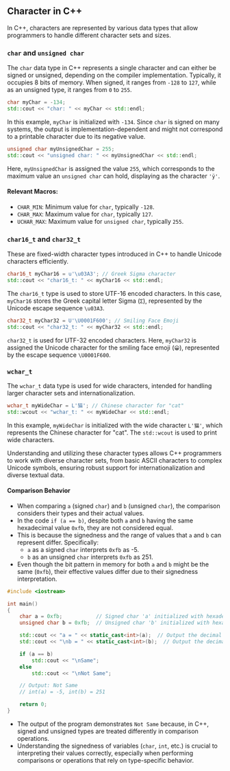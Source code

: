## Character in C++

In C++, characters are represented by various data types that allow programmers to handle different character sets and sizes.

### `char` and `unsigned char`

The `char` data type in C++ represents a single character and can either be signed or unsigned, depending on the compiler implementation. Typically, it occupies 8 bits of memory. When signed, it ranges from `-128` to `127`, while as an unsigned type, it ranges from `0` to `255`.

```cpp
char myChar = -134;
std::cout << "char: " << myChar << std::endl;
```

In this example, `myChar` is initialized with `-134`. Since `char` is signed on many systems, the output is implementation-dependent and might not correspond to a printable character due to its negative value.

```cpp
unsigned char myUnsignedChar = 255;
std::cout << "unsigned char: " << myUnsignedChar << std::endl;
```

Here, `myUnsignedChar` is assigned the value `255`, which corresponds to the maximum value an `unsigned char` can hold, displaying as the character `'ÿ'`.

#### Relevant Macros:

- `CHAR_MIN`: Minimum value for `char`, typically `-128`.
- `CHAR_MAX`: Maximum value for `char`, typically `127`.
- `UCHAR_MAX`: Maximum value for `unsigned char`, typically `255`.

### `char16_t` and `char32_t`

These are fixed-width character types introduced in C++ to handle Unicode characters efficiently.

```cpp
char16_t myChar16 = u'\u03A3'; // Greek Sigma character
std::cout << "char16_t: " << myChar16 << std::endl;
```

The `char16_t` type is used to store UTF-16 encoded characters. In this case, `myChar16` stores the Greek capital letter Sigma (`Σ`), represented by the Unicode escape sequence `\u03A3`.

```cpp
char32_t myChar32 = U'\U0001F600'; // Smiling Face Emoji
std::cout << "char32_t: " << myChar32 << std::endl;
```

`char32_t` is used for UTF-32 encoded characters. Here, `myChar32` is assigned the Unicode character for the smiling face emoji (`😀`), represented by the escape sequence `\U0001F600`.

### `wchar_t`

The `wchar_t` data type is used for wide characters, intended for handling larger character sets and internationalization.

```cpp
wchar_t myWideChar = L'猫'; // Chinese character for "cat"
std::wcout << "wchar_t: " << myWideChar << std::endl;
```

In this example, `myWideChar` is initialized with the wide character `L'猫'`, which represents the Chinese character for "cat". The `std::wcout` is used to print wide characters.

Understanding and utilizing these character types allows C++ programmers to work with diverse character sets, from basic ASCII characters to complex Unicode symbols, ensuring robust support for internationalization and diverse textual data.

#### Comparison Behavior

- When comparing `a` (signed `char`) and `b` (unsigned `char`), the comparison considers their types and their actual values.
- In the code `if (a == b)`, despite both `a` and `b` having the same hexadecimal value `0xfb`, they are not considered equal.
- This is because the signedness and the range of values that `a` and `b` can represent differ. Specifically:
  - `a` as a signed `char` interprets `0xfb` as -5.
  - `b` as an unsigned `char` interprets `0xfb` as 251.
- Even though the bit pattern in memory for both `a` and `b` might be the same (`0xfb`), their effective values differ due to their signedness interpretation.

```cpp
#include <iostream>

int main()
{
    char a = 0xfb;           // Signed char 'a' initialized with hexadecimal value 0xfb (-5 in decimal)
    unsigned char b = 0xfb;  // Unsigned char 'b' initialized with hexadecimal value 0xfb (251 in decimal)

    std::cout << "a = " << static_cast<int>(a);  // Output the decimal value of 'a'
    std::cout << "\nb = " << static_cast<int>(b);  // Output the decimal value of 'b'

    if (a == b)
        std::cout << "\nSame";
    else
        std::cout << "\nNot Same";

    // Output: Not Same
    // int(a) = -5, int(b) = 251

    return 0;
}
```

- The output of the program demonstrates `Not Same` because, in C++, signed and unsigned types are treated differently in comparison operations.
- Understanding the signedness of variables (`char`, `int`, etc.) is crucial to interpreting their values correctly, especially when performing comparisons or operations that rely on type-specific behavior.
